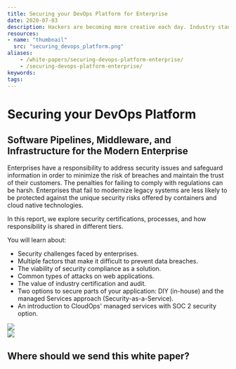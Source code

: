 ```yaml
---
title: Securing your DevOps Platform for Enterprise
date: 2020-07-03
description: Hackers are becoming more creative each day. Industry standards like SOC 2 are essential for keeping your applications secure.
resources:
- name: "thumbnail"
  src: "securing_devops_platform.png"
aliases:
    - /white-papers/securing-devops-platform-enterprise/
    - /securing-devops-platform-enterprise/
keywords:
tags:
---
```



<div class="landing-page">
    <!-- hero -->
    <div class="hero jumbotron reading-landing jumbotron-fluid">
        <div class="container-fluid">
            <div class="row">
                <div class="col-xl-6 offset-xl-2 col-lg-10 offset-lg-1 col-md-12">
                    <h1 class="display-4">Securing your DevOps Platform</h1>
                </div>
            </div>
        </div>
    </div>
    <div class="main-content">
        <div class="row">
            <div class="col-xl-4 offset-xl-2 without-bottom-line">
                <div class="workshop-prerequisites">
                    <h2>Software Pipelines, Middleware, and Infrastructure for the Modern <b>Enterprise</b></h2>                             
                    <p>Enterprises have a responsibility to address security issues and safeguard information in order to minimize the risk of breaches and maintain the trust of their customers. The penalties for failing to comply with regulations can be harsh. Enterprises that fail to modernize legacy systems are less likely to be protected against the unique security risks offered by containers and cloud native technologies.</p>
                    <p>In this report, we explore security certifications, processes, and how responsibility is shared in different tiers.</p>
                    <p>You will learn about:</p>
                    <ul class="dashes">
                    <li>Security challenges faced by enterprises.</li>
                    <li>Multiple factors that make it difficult to prevent data breaches.</li>
                    <li>The viability of security compliance as a solution.</li>
                    <li>Common types of attacks on web applications.</li>
                    <li>The value of industry certification and audit.</li>
                    <li>Two options to secure parts of your application: DIY (in-house) and the managed Services approach (Security-as-a-Service).</li>
                    <li>An introduction to CloudOps' managed services with SOC 2 security option.</li>
                    </ul>
                </div>
            </div>
                <div class="col-xl-4 offset-xl-0 white-paper-image">
                <img src="/images/white-papers/securing-devops-platform-enterprise.png">
            </div>
        </div>
            </div>
        </div>
    </div>
    <!-- contact us -->
    <div class="contact-us-card">
        <div class="row">
            <div class="col-xl-8 offset-xl-2 col-lg-10 offset-lg-1 col-md-12 col-sm-12 col-xs-12">
                <img src="/images/single-line-arrows.png">
            </div>
            <div
                class="col-xl-3 offset-xl-3 col-lg-3 offset-lg-1 col-md-10 offset-md-1 col-sm-10 offset-sm-1 col-xs-12">
                <h2>Where should we send this white paper?</h2>
            </div>
            <div
                class="col-xl-5 offset-xl-0 col-lg-6 offset-lg-1 col-md-8 offset-md-2 col-sm-10 offset-sm-1 col-xs-12 general-contact-form">
                <!--[if lte IE 8]>
<script charset="utf-8" type="text/javascript" src="//js.hsforms.net/forms/v2-legacy.js"></script>
<![endif]-->
<script charset="utf-8" type="text/javascript" src="//js.hsforms.net/forms/v2.js"></script>
<script>
  hbspt.forms.create({
	portalId: "732832",
	formId: "8abcb089-4e67-4838-a646-a63b80788823"
});
</script>
            </div>
        </div>
    </div>
</div>
